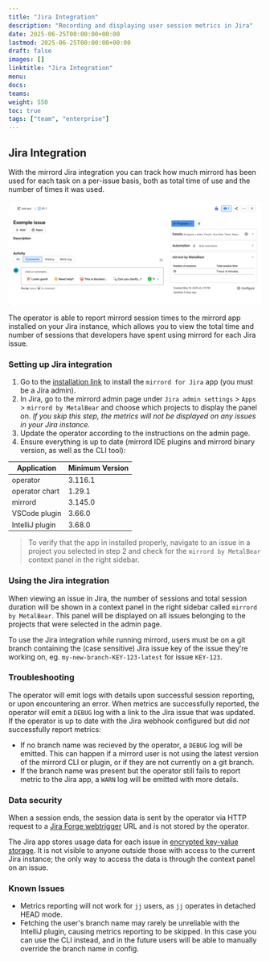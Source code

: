 ```yaml
---
title: "Jira Integration"
description: "Recording and displaying user session metrics in Jira"
date: 2025-06-25T00:00:00+00:00
lastmod: 2025-06-25T00:00:00+00:00
draft: false
images: []
linktitle: "Jira Integration"
menu:
docs:
teams:
weight: 550
toc: true
tags: ["team", "enterprise"]
---
```


## Jira Integration

With the mirrord Jira integration you can track how much mirrord has been used for each task on a per-issue basis, both as total time of use and the number of times it was used.

![mirrord by MetalBear Jira issue panel](./images/jira-integration-issue-panel.png)

The operator is able to report mirrord session times to the mirrord app installed on your Jira instance, which allows you to view the total time and number of sessions that developers have spent using mirrord for each Jira issue.

### Setting up Jira integration

1. Go to the [installation link](https://developer.atlassian.com/console/install/0d3d68b7-02c0-40cb-bb77-4bfd62a50809?signature=AYABeMCVvOZTCiLuXYFwuf%2FRfHkAAAADAAdhd3Mta21zAEthcm46YXdzOmttczp1cy1lYXN0LTE6NzA5NTg3ODM1MjQzOmtleS83ZjcxNzcxZC02OWM4LTRlOWItYWU5Ny05MzJkMmNhZjM0NDIAuAECAQB4KVgoNesMySI2pXEz4J5S%2B4but%2FgpPvEEG0vL8V0Jz5cB2SxqloVOOU%2FY31ulUC4PDQAAAH4wfAYJKoZIhvcNAQcGoG8wbQIBADBoBgkqhkiG9w0BBwEwHgYJYIZIAWUDBAEuMBEEDA1l49kXEmuUkKrN2AIBEIA7nYC5CHsOdweVt1yl3gcEkbEohsPUZPNZZbh6JM3RwdhSox2A%2F8PAJ6VhbQE1x4SWd8Srdx4DlVUFpZ0AB2F3cy1rbXMAS2Fybjphd3M6a21zOmV1LXdlc3QtMTo3MDk1ODc4MzUyNDM6a2V5LzU1OWQ0NTE2LWE3OTEtNDdkZi1iYmVkLTAyNjFlODY4ZWE1YwC4AQICAHig7hOcRWe1S%2BcRRsjD9q0WpZcapmXa1oPX3jm4ao883gGcIb0YC89QGvFCgCZ4WG51AAAAfjB8BgkqhkiG9w0BBwagbzBtAgEAMGgGCSqGSIb3DQEHATAeBglghkgBZQMEAS4wEQQMgllPRYZPa7jP%2BpaXAgEQgDs0PPvXTg5TwxmItXE28ERHcME6M52JP0E1wVnGsdWTqv3CIRGV7P1nhf8SH1IXqbBB2gD2WK4N3P7iUwAHYXdzLWttcwBLYXJuOmF3czprbXM6dXMtd2VzdC0yOjcwOTU4NzgzNTI0MzprZXkvM2M0YjQzMzctYTQzOS00ZmNhLWEwZDItNDcyYzE2ZWRhZmRjALgBAgIAeBeusbAYURagY7RdQhCHwxFswh7l65V7cwKp%2BDc1WGoHAQaBnNXPZs8XrOh2qPkcESkAAAB%2BMHwGCSqGSIb3DQEHBqBvMG0CAQAwaAYJKoZIhvcNAQcBMB4GCWCGSAFlAwQBLjARBAxAr20zw%2FgAlLesfdkCARCAO3u5jhG38dg7t2lZfnMwLoqw8pPOjuSJRws5aeDDdAi7lP0dbrIeSpe7qqdipPtflIDyywtAQe0HRoY9AgAAAAAMAAAQAAAAAAAAAAAAAAAAAEkMb0Uq%2FXx0HKcQ9MNoWXD%2F%2F%2F%2F%2FAAAAAQAAAAAAAAAAAAAAAQAAADJpw6xquljgWJiLi06NO2iPfWekCK6luBVTpH%2FZSuhrzqYR1CVS0r3DElyPMw1pcSlBApqihMQRmTUNDndqAlZBJ48%3D&product=jira) to install the `mirrord for Jira` app (you must be a Jira admin).
2. In Jira, go to the mirrord admin page under `Jira admin settings` > `Apps` > `mirrord by MetalBear` and choose which projects to display the panel on. _If you skip this step, the metrics will not be displayed on any issues in your Jira instance._
3. Update the operator according to the instructions on the admin page.
4. Ensure everything is up to date (mirrord IDE plugins and mirrord binary version, as well as the CLI tool):

| Application     | Minimum Version |
| --------------- | --------------- |
| operator        | 3.116.1         |
| operator chart  | 1.29.1          |
| mirrord         | 3.145.0         |
| VSCode plugin   | 3.66.0          |
| IntelliJ plugin | 3.68.0          |

> To verify that the app in installed properly, navigate to an issue in a project you selected in step 2 and check for the `mirrord by MetalBear` context panel in the right sidebar.

### Using the Jira integration

When viewing an issue in Jira, the number of sessions and total session duration will be shown in a context panel in the right sidebar called `mirrord by MetalBear`. This panel will be displayed on all issues belonging to the projects that were selected in the admin page.

To use the Jira integration while running mirrord, users must be on a git branch containing the (case sensitive) Jira issue key of the issue they're working on, eg. `my-new-branch-KEY-123-latest` for issue `KEY-123`.

### Troubleshooting

The operator will emit logs with details upon successful session reporting, or upon encountering an error. When metrics are successfully reported, the operator will emit a `DEBUG` log with a link to the Jira issue that was updated. If the operator is up to date with the Jira webhook configured but did _not_ successfully report metrics:

- If no branch name was recieved by the operator, a `DEBUG` log will be emitted. This can happen if a mirrord user is not using the latest version of the mirrord CLI or plugin, or if they are not currently on a git branch.
- If the branch name was present but the operator still fails to report metric to the Jira app, a `WARN` log will be emitted with more details.

### Data security

When a session ends, the session data is sent by the operator via HTTP request to a [Jira Forge webtrigger](https://developer.atlassian.com/platform/forge/runtime-reference/web-trigger/) URL and is not stored by the operator.

The Jira app stores usage data for each issue in [encrypted key-value storage](https://developer.atlassian.com/platform/forge/runtime-reference/storage-api-secret/). It is not visible to anyone outside those with access to the current Jira instance; the only way to access the data is through the context panel on an issue.

### Known Issues

- Metrics reporting will not work for `jj` users, as `jj` operates in detached HEAD mode.
- Fetching the user's branch name may rarely be unreliable with the IntelliJ plugin, causing metrics reporting to be skipped. In this case you can use the CLI instead, and in the future users will be able to manually override the branch name in config.
